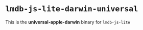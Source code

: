 # `lmdb-js-lite-darwin-universal`

This is the **universal-apple-darwin** binary for `lmdb-js-lite`
